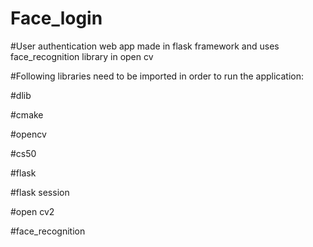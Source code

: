# Face_login
#User authentication web app made in flask framework and uses face_recognition library in open cv

#Following libraries need to be imported in order to run the application:

#dlib

#cmake

#opencv

#cs50

#flask

#flask session

#open cv2

#face_recognition
